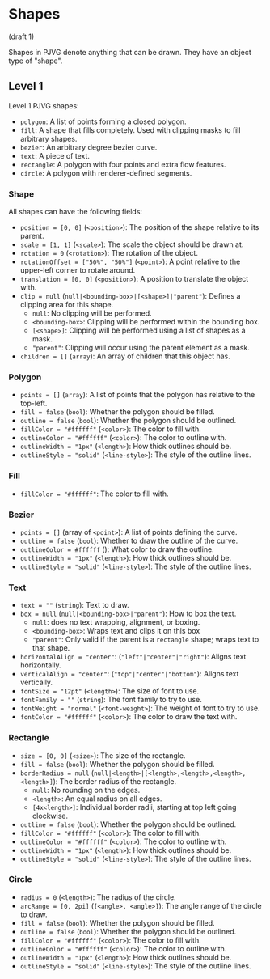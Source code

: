# Shapes
(draft 1)

Shapes in PJVG denote anything that can be drawn. They have an object type of "shape".

## Level 1
Level 1 PJVG shapes:
- `polygon`: A list of points forming a closed polygon.
- `fill`: A shape that fills completely. Used with clipping masks to fill arbitrary shapes.
- `bezier`: An arbitrary degree bezier curve.
- `text`: A piece of text.
- `rectangle`: A polygon with four points and extra flow features.
- `circle`: A polygon with renderer-defined segments.

### Shape
All shapes can have the following fields:
- `position = [0, 0]` (`<position>`): The position of the shape relative to its parent.
- `scale = [1, 1]` (`<scale>`): The scale the object should be drawn at.
- `rotation = 0` (`<rotation>`): The rotation of the object.
- `rotationOffset = ["50%", "50%"]` (`<point>`): A point relative to the upper-left corner to rotate around.
- `translation = [0, 0]` (`<position>`): A position to translate the object with.
- `clip = null` (`null|<bounding-box>|[<shape>]|"parent"`): Defines a clipping area for this shape.
	- `null`: No clipping will be performed.
	- `<bounding-box>`: Clipping will be performed within the bounding box.
	- `[<shape>]`: Clipping will be performed using a list of shapes as a mask.
	- `"parent"`: Clipping will occur using the parent element as a mask.
- `children = []` (`array`): An array of children that this object has.

### Polygon
- `points = []` (`array`): A list of points that the polygon has relative to the top-left.
- `fill = false` (`bool`): Whether the polygon should be filled.
- `outline = false` (`bool`): Whether the polygon should be outlined.
- `fillColor = "#ffffff"` (`<color>`): The color to fill with.
- `outlineColor = "#ffffff"` (`<color>`): The color to outline with.
- `outlineWidth = "1px"` (`<length>`): How thick outlines should be.
- `outlineStyle = "solid"` (`<line-style>`): The style of the outline lines.

### Fill
- `fillColor = "#ffffff"`: The color to fill with.

### Bezier
- `points = []` (array of `<point>`): A list of points defining the curve.
- `outline = false` (`bool`): Whether to draw the outline of the curve.
- `outlineColor = #ffffff` (<color>): What color to draw the outline.
- `outlineWidth = "1px"` (`<length>`): How thick outlines should be.
- `outlineStyle = "solid"` (`<line-style>`): The style of the outline lines.

### Text
- `text = ""` (`string`): Text to draw.
- `box = null` (`null|<bounding-box>|"parent"`): How to box the text.
	- `null`: does no text wrapping, alignment, or boxing.
	- `<bounding-box>`: Wraps text and clips it on this box
	- `"parent"`: Only valid if the parent is a `rectangle` shape; wraps text to that shape.
- `horizontalAlign = "center"`: (`"left"|"center"|"right"`): Aligns text horizontally.
- `verticalAlign = "center"`: (`"top"|"center"|"bottom"`): Aligns text vertically.
- `fontSize = "12pt"` (`<length>`): The size of font to use.
- `fontFamily = ""` (`string`): The font family to try to use.
- `fontWeight = "normal"` (`<font-weight>`): The weight of font to try to use.
- `fontColor = "#ffffff"` (`<color>`): The color to draw the text with.

### Rectangle
- `size = [0, 0]` (`<size>`): The size of the rectangle.
- `fill = false` (`bool`): Whether the polygon should be filled.
- `borderRadius = null` (`null|<length>|[<length>,<length>,<length>,<length>]`): The border radius of the rectangle.
	- `null`: No rounding on the edges.
	- `<length>`: An equal radius on all edges.
	- `[4x<length>]`: Individual border radii, starting at top left going clockwise.
- `outline = false` (`bool`): Whether the polygon should be outlined.
- `fillColor = "#ffffff"` (`<color>`): The color to fill with.
- `outlineColor = "#ffffff"` (`<color>`): The color to outline with.
- `outlineWidth = "1px"` (`<length>`): How thick outlines should be.
- `outlineStyle = "solid"` (`<line-style>`): The style of the outline lines.

### Circle
- `radius = 0` (`<length>`): The radius of the circle.
- `arcRange = [0, 2pi]` (`[<angle>, <angle>]`): The angle range of the circle to draw.
- `fill = false` (`bool`): Whether the polygon should be filled.
- `outline = false` (`bool`): Whether the polygon should be outlined.
- `fillColor = "#ffffff"` (`<color>`): The color to fill with.
- `outlineColor = "#ffffff"` (`<color>`): The color to outline with.
- `outlineWidth = "1px"` (`<length>`): How thick outlines should be.
- `outlineStyle = "solid"` (`<line-style>`): The style of the outline lines.